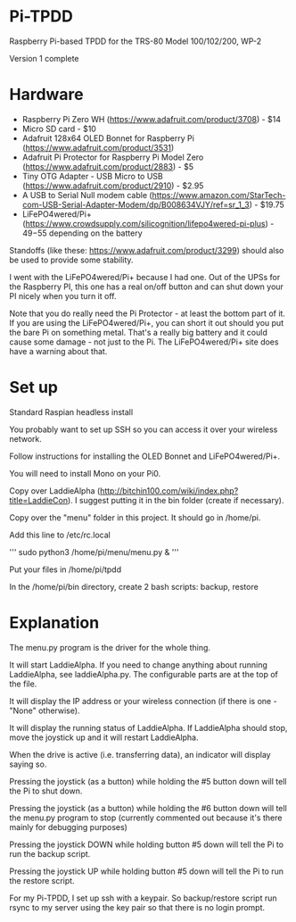 # Pi-TPDD
Raspberry Pi-based TPDD for the TRS-80 Model 100/102/200, WP-2

Version 1 complete

# Hardware
* Raspberry Pi Zero WH (https://www.adafruit.com/product/3708) - $14
* Micro SD card - $10
* Adafruit 128x64 OLED Bonnet for Raspberry Pi (https://www.adafruit.com/product/3531)
* Adafruit Pi Protector for Raspberry Pi Model Zero (https://www.adafruit.com/product/2883) - $5
* Tiny OTG Adapter - USB Micro to USB (https://www.adafruit.com/product/2910) - $2.95
* A USB to Serial Null modem cable (https://www.amazon.com/StarTech-com-USB-Serial-Adapter-Modem/dp/B008634VJY/ref=sr_1_3) - $19.75
* LiFePO4wered/Pi+ (https://www.crowdsupply.com/silicognition/lifepo4wered-pi-plus) - $49-$55 depending on the battery

Standoffs (like these: https://www.adafruit.com/product/3299) should also be used to provide some stability.

I went with the LiFePO4wered/Pi+ because I had one.  Out of the UPSs for the Raspberry PI, this one has a real on/off button and can shut down your PI nicely when you turn it off.

Note that you do really need the Pi Protector - at least the bottom part of it.  If you are using the LiFePO4wered/Pi+, you can short it out should you put the bare Pi on something metal.  That's a really big battery and it could cause some damage - not just to the Pi.  The LiFePO4wered/Pi+ site does have a warning about that.

# Set up
Standard Raspian headless install

You probably want to set up SSH so you can access it over your wireless network.

Follow instructions for installing the OLED Bonnet and LiFePO4wered/Pi+.

You will need to install Mono on your Pi0.

Copy over LaddieAlpha (http://bitchin100.com/wiki/index.php?title=LaddieCon).  I suggest putting it in the bin folder (create if necessary).

Copy over the "menu" folder in this project.  It should go in /home/pi.

Add this line to /etc/rc.local

'''
sudo python3 /home/pi/menu/menu.py &
'''

Put your files in /home/pi/tpdd

In the /home/pi/bin directory, create 2 bash scripts: backup, restore

# Explanation
The menu.py program is the driver for the whole thing.

It will start LaddieAlpha.  If you need to change anything about running LaddieAlpha, see laddieAlpha.py.  The configurable parts are at the top of the file.

It will display the IP address or your wireless connection (if there is one - "None" otherwise).

It will display the running status of LaddieAlpha.  If LaddieAlpha should stop, move the joystick up and it will restart LaddieAlpha.

When the drive is active (i.e. transferring data), an indicator will display saying so.

Pressing the joystick (as a button) while holding the #5 button down will tell the Pi to shut down.

Pressing the joystick (as a button) while holding the #6 button down will tell the menu.py program to stop (currently commented out because it's there mainly for debugging purposes)

Pressing the joystick DOWN while holding button #5 down will tell the Pi to run the backup script.

Pressing the joystick UP while holding button #5 down will tell the Pi to run the restore script.

For my Pi-TPDD, I set up ssh with a keypair.  So backup/restore script run rsync to my server using the key pair so that there is no login prompt.
